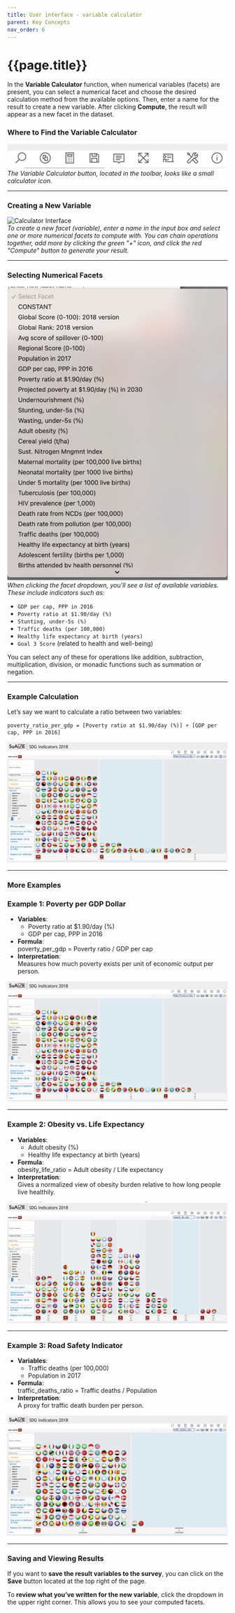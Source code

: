 ```yaml
---
title: User interface - variable calculator
parent: Key Concepts
nav_order: 6
---
```


# {{page.title}}

In the **Variable Calculator** function, when numerical variables (facets) are present, you can select a numerical facet and choose the desired calculation method from the available options. Then, enter a name for the result to create a new variable. After clicking **Compute**, the result will appear as a new facet in the dataset.

### Where to Find the Variable Calculator
![Variable Calculator Button](images/variable_calculator_location.png)  
*The Variable Calculator button, located in the toolbar, looks like a small calculator icon.*

---

### Creating a New Variable
![Calculator Interface](images/calculator_interface.png)  
*To create a new facet (variable), enter a name in the input box and select one or more numerical facets to compute with. You can chain operations together, add more by clicking the green "+" icon, and click the red "Compute" button to generate your result.*

---

### Selecting Numerical Facets
![Select Facet Examples](images/facet_selection_examples.png)  
*When clicking the facet dropdown, you'll see a list of available variables. These include indicators such as:*

- `GDP per cap, PPP in 2016`
- `Poverty ratio at $1.90/day (%)`
- `Stunting, under-5s (%)`
- `Traffic deaths (per 100,000)`
- `Healthy life expectancy at birth (years)`
- `Goal 3 Score` (related to health and well-being)

You can select any of these for operations like addition, subtraction, multiplication, division, or monadic functions such as summation or negation.

---

### Example Calculation
Let’s say we want to calculate a ratio between two variables:

```text
poverty_ratio_per_gdp = [Poverty ratio at $1.90/day (%)] ÷ [GDP per cap, PPP in 2016]
```

![Calculator Example - Poverty per GDP](images/example1_poverty_per_gdp.png)

---

### More Examples

### Example 1: Poverty per GDP Dollar
- **Variables**:  
  - Poverty ratio at $1.90/day (%)  
  - GDP per cap, PPP in 2016
- **Formula**:  
  poverty_per_gdp = Poverty ratio / GDP per cap
- **Interpretation**:  
  Measures how much poverty exists per unit of economic output per person.

![Example Screenshot: Poverty per GDP](images/example1_poverty_per_gdp.png)

---

### Example 2: Obesity vs. Life Expectancy
- **Variables**:  
  - Adult obesity (%)  
  - Healthy life expectancy at birth (years)
- **Formula**:  
  obesity_life_ratio = Adult obesity / Life expectancy
- **Interpretation**:  
  Gives a normalized view of obesity burden relative to how long people live healthily.

![Example Screenshot: Obesity vs Life Expectancy](images/example2_obesity_life_ratio.png)

---

### Example 3: Road Safety Indicator
- **Variables**:  
  - Traffic deaths (per 100,000)  
  - Population in 2017
- **Formula**:  
  traffic_deaths_ratio = Traffic deaths / Population
- **Interpretation**:  
  A proxy for traffic death burden per person.

![Example Screenshot: Road Safety Indicator](images/example3_road_safety_ratio.png)

---

### Saving and Viewing Results

If you want to **save the result variables to the survey**, you can click on the **Save** button located at the top right of the page.

To **review what you’ve written for the new variable**, click the dropdown in the upper right corner. This allows you to see your computed facets.
